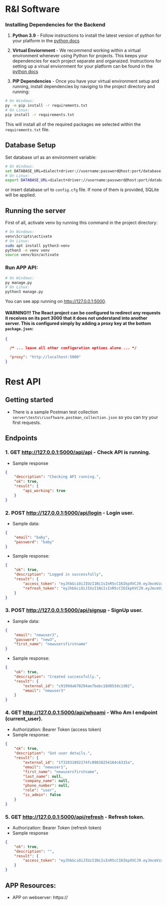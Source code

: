 # R&I Software



### Installing Dependencies for the Backend

1. **Python 3.9** - Follow instructions to install the latest version of python for your platform in the [python docs](https://docs.python.org/3.9/using/unix.html#getting-and-installing-the-latest-version-of-python)


2. **Virtual Enviornment** - We recommend working within a virtual environment whenever using Python for projects. This keeps your dependencies for each project separate and organaized. Instructions for setting up a virual enviornment for your platform can be found in the [python docs](https://packaging.python.org/guides/installing-using-pip-and-virtual-environments/)


3. **PIP Dependencies** - Once you have your virtual environment setup and running, install dependencies by naviging to the project directory and running:
```bash
# On Windows:
py -m pip install -r requirements.txt
# On Linux:
pip install -r requirements.txt
```
This will install all of the required packages we selected within the `requirements.txt` file.


<!-- 4. **Key Dependencies**
 - [Flask](http://flask.pocoo.org/)  is a lightweight backend microservices framework. Flask is required to handle requests and responses.

 - [SQLAlchemy](https://www.sqlalchemy.org/) is the Python SQL toolkit and ORM we'll use handle the lightweight sqlite database. You'll primarily work in app.py and can reference models.py. 

 - [Flask-CORS](https://flask-cors.readthedocs.io/en/latest/#) is the extension we'll use to handle cross origin requests from our frontend server.  -->


## Database Setup
Set database url as an environment variable:
```bash
# On Windows:
set DATABASE_URL=dialect+driver://username:password@host:port/database;
# On Linux:
export DATABASE_URL=dialect+driver://username:password@host:port/database;
```
or insert database url to `config.cfg` file. If none of them is provided, SQLite will be applied.

## Running the server

First of all, activate venv by running this command in the project directory:

```bash
# On Windows:
venv\Scripts\activate
# On Linux:
sudo apt install python3-venv
python3 -m venv venv
source venv/bin/activate
```


### Run APP API:
```bash
# On Windows:
py manage.py
# On Linux:
python3 manage.py
```

You can see app running on http://127.0.0.1:5000.

#### **WARNING!!!** The React project can be configured to redirect any requests it receives on its port 3000 that it does not understand into another server. This is configured simply by adding a proxy key at the bottom `package.json`:
```json
{

  /* ... leave all other configuration options alone ... */

  "proxy": "http://localhost:5000"
}
```


# Rest API
## Getting started
* There is a sample Postman test collection `server\tests\risoftware.postman_collection.json` so you can try your first requests.
## Endpoints
### 1. GET http://127.0.0.1:5000/api/api - Check API is running.
* Sample response
```json
{
    "description": "Checking API running.",
    "ok": true,
    "result": {
        "api_working": true
    }
}
```


### 2. POST http://127.0.0.1:5000/api/login - Login user.
* Sample data:
```json
{
    "email": "baby",
    "password": "baby"
}
```
* Sample response:
```json
{
    "ok": true,
    "description": "Logged in successfully",
    "result": {
        "access_token": "eyJhbGciOiJIUzI1NiIsInR5cCI6IkpXVCJ9.eyJmcmVzaCI6ZmFsc2UsImlhdCI6MTY2ODg4NTIxNywianRpIjoiMDQ4YjcwMTgtZGU3Yy00MjMxLThjOGUtZTUyNzcwMzI4ZDM2IiwidHlwZSI6ImFjY2VzcyIsInN1YiI6ImQxNTU2ZGVlZjZiMjQwMDU4NDY0NDk3MjYwNWFlZmRjIiwibmJmIjoxNjY4ODg1MjE3LCJleHAiOjE2Njg4ODYxMTd9.8YIeMoPr3mBxBw2NP8WK_1ezZOC38614glzwL7BD9RM",
        "refresh_token": "eyJhbGciOiJIUzI1NiIsInR5cCI6IkpXVCJ9.eyJmcmVzaCI6ZmFsc2UsImlhdCI6MTY2ODg4NTIxNywianRpIjoiMjhkMGFkMjItNzg2OC00OTUxLTg0ZDktZmMxMTA4OGEwNmI4IiwidHlwZSI6InJlZnJlc2giLCJzdWIiOiJkMTU1NmRlZWY2YjI0MDA1ODQ2NDQ5NzI2MDVhZWZkYyIsIm5iZiI6MTY2ODg4NTIxNywiZXhwIjoxNjcxNDc3MjE3fQ.hbO3F0Li9VCBSKgP809cA3PrHOpM3Jiteo94iiFAt8Y"
    }
}
```

### 3. POST http://127.0.0.1:5000/api/signup - SignUp user.
* Sample data:
```json
{
    "email": "newuser3",
    "password": "new3",
    "first_name": "newusersfirstname"
}
```
* Sample response:
```json
{
    "ok": true,
    "description": "Created successfully.",
    "result": {
        "external_id": "c9199da670294ae7babc18d853dc1d02",
        "email": "newuser3"
    }
}
```


### 4. GET http://127.0.0.1:5000/api/whoami - Who Am I endpoint (current_user).
* Authorization: Bearer Token (access token)
* Sample response:
```json
{
    "ok": true,
    "description": "Got user details.",
    "result": {
        "external_id": "1f32831892174fc09838254164c6315a",
        "email": "newuser1",
        "first_name": "newusersfirstname",
        "last_name": null,
        "company_name": null,
        "phone_number": null,
        "role": "user",
        "is_admin": false
    }
}
```


### 5. GET http://127.0.0.1:5000/api/refresh - Refresh token.
* Authorization: Bearer Token (refresh token)
* Sample response
```json
{
    "ok": true,
    "description": "",
    "result": {
        "access_token": "eyJhbGciOiJIUzI1NiIsInR5cCI6IkpXVCJ9.eyJmcmVzaCI6ZmFsc2UsImlhdCI6MTY2ODg4NTU3OCwianRpIjoiZmY1NmIyNzAtZjcwNS00MzY5LWE4MGItZTI5ZDMxMmQ5Y2M5IiwidHlwZSI6ImFjY2VzcyIsInN1YiI6ImQxNTU2ZGVlZjZiMjQwMDU4NDY0NDk3MjYwNWFlZmRjIiwibmJmIjoxNjY4ODg1NTc4LCJleHAiOjE2Njg4ODY0Nzh9.jnbnZL2ynziEsiAdR3IUF-mA57yFXkCJV_AnSNaaS9U"
    }
}
```









## APP Resources:
* APP on webserver: https://

